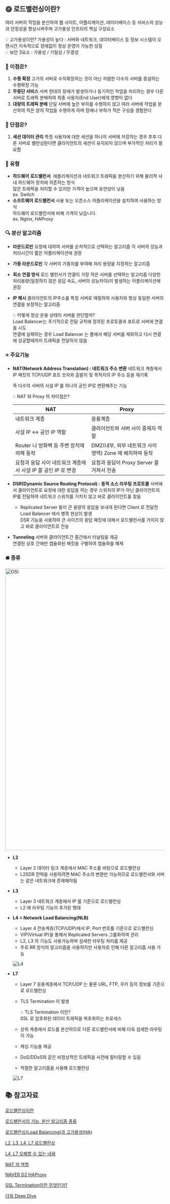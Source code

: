 ## 🌞 로드밸런싱이란?

여러 서버의 작업을 분산하여 웹 사이트, 어플리케이션, 데이터베이스 등 서비스의 성능과 안정성을 향상시켜주며 고가용성 인프라의 핵심 구성요소

<aside>
💡 고가용성이란?
가용성이 높다 : 서버와 네트워크, 데이터베이스 등 정보 시스템이 오랜시간 지속적으로 장애없이 정상 운영이 가능한 성질

<aside>
💡 보안 3요소 : 가용성 / 기밀성 / 무결성

</aside>

</aside>

### 🌝 이점은?

1. **수평 확장**
고가의 서버로 수직확장하는 것이 아닌 저렴한 다수의 서버를 증설하는 수평확장 가능
2. **무중단 서비스**
서버 한대의 장애가 발생하거나 동기적인 작업을 처리하는 경우 다른 서버로 트래픽 분배하여 최종 사용자(End User)에게 영향이 없다
3. **대량의 트래픽 분배**
단일 서버에 높은 부하를 수행하지 않고 여러 서버에 작업을 분산하여 적은 양의 작업을 수행하게 하며 장애나 부하가 적은 구성을 경험한다

### 🌚 단점은?

1. **세션 데이터 관리**
특정 사용자에 대한 세션을 하나의 서버에 저장하는 경우 추후 다른 서버로 밸런싱된다면 클라이언트의 세션이 유지되지 않으며 부가적인 처리가 필요함

### 🤔 유형

- **하드웨어 로드밸런서** 
애플리케이션과 네트워크 트래픽을 분산하기 위해 물리적 사내 하드웨어 장치에 의존하는 방식  
많은 트래픽을 처리할 수 있지만 가격이 높으며 유연성이 낮음  
ex. Switch  
- **소프트웨어 로드밸런서**
사용 또는 오픈소스 어플리케이션을 설치하여 사용하는 방식  
하드웨어 로드밸런서에 비해 가격이 낮습니다.  
ex. Nginx, HAProxy
    

### 🔍 분산 알고리즘

- **라운드로빈**
요청에 대하여 서버를 순차적으로 선택하는 알고리즘
각 서버의 성능과 처리시간이 짧은 어플리케이션에 권장
- **가중 라운드로빈**
각 서버의 가중치를 부여해 처리 용량을 지정하는 알고리즘
- **최소 연결 방식**
로드 밸런서가 연결이 가장 적은 서버를 선택하는 알고리즘
다양한 처리용량(일정하지 않은 응답 속도, 서버의 성능차이)이 발생하는 어플리케이션에 권장
- **IP 해시**
클라이언트의 IP주소를 특정 서버로 매핑하여 사용자와 항상 동일한 서버의 연결을 보장하는 알고리즘

  <aside>
  💡 어떻게 정상 운용 상태의 서버를 판단할까?<br>
  Load Balancer는 주기적으로 전달 규칙에 정의된 프로토콜과 포트로 서버에 연결을 시도<br>
  연결에 실패하는 경우 Load Balancer 는 풀에서 해당 서버를 제외하고 다시 연결에 성공할때까지 트래픽을 전달하지 않음<br>

  </aside>

### ⭐️ 주요기능

- **NAT(Network Address Translation) : 네트워크 주소 변환**
네트워크 계층에서 IP 패킷의 TCP/UDP 포트 숫자와 출발지 및 목적지의 IP 주소 등을 재기록
    
    즉 다수의 서버의 사설 IP 를 하나의 공인 IP로 변환해주는 기능
    
    <aside>
    💡 NAT 와 Proxy 의 차이점은?<br>
    </aside>
    
    | NAT | Proxy |
    | --- | --- |
    | 네트워크 계층 | 응용계층 |
    | 사설 IP ↔ 공인 IP 역할 | 클라이언트와 서버 사이 중재자 역할 |
    | Router 나 방화벽 등 주변 장치에 의해 동작 | DMZ(내부, 외부 네트워크 사이 영역) Zone 에 배치하여 동작 |
    | 요청과 응답 사이 네트워크 계층에서 사설 IP 를 공인 IP 로 변경 | 요청과 응답이 Proxy Server 를 거쳐서 전송 |
        
- **DSR(Dynamic Source Routing Protocol) : 동적 소스 라우팅 프로토콜**
서버에서 클라이언트로 요청에 대한 응답을 하는 경우 스위치의 IP가 아닌 클라이언트의 IP를 전달하여 네트워크 스위치를 거치지 않고 바로 클라이언트를 찾음
    - Replicated Server 들이 큰 용량의 응답을 보내게 된다면 Client 로 전달전 Load Balancer 에서 병목 현상이 발생  
    DSR 기능을 사용하여 큰 사이즈의 응답 패킷에 대해서 로드밸런서를 거치지 않고 바로 클라이언트로 전송
- **Tunneling**
서버와 클라이언트간 중간에서 터널링을 제공  
연결된 상호 간에만 캡슐화된 패킷을 구별하여 캡슐화를 해제

### 🛎 종류

<img width="888" alt="OSI" src="https://user-images.githubusercontent.com/74395748/146789372-7b280006-29db-42f2-bc32-20d812282e75.png">

- **L2**
  - Layer 2 데이터 링크 계층에서 MAC 주소를 바탕으로 로드밸런싱
  - L2SDR 전략을 사용하려면 MAC 주소의 변환만 가능하므로 로드밸런서와 서버는 같은 네트워크에 존재해야됨
- **L3**
  - Layer 3 네트워크 계층에서 IP 를 기준으로 로드밸런싱
  - L2 에 라우팅 기능이 추가된 형태
- **L4 = Network Load Balancing(NLB)**
  - Layer 4 전송계층(TCP/UDP)에서 IP, Port 번호를 기준으로 로드밸런싱
  - VIP(Virtual IP)을 통해서 Replicated Servers 그룹화하여 관리
  - L2, L3 의 기능도 사용가능하며 섬세한 라우팅 처리를 제공
  - 주로 RR 방식의 알고리즘을 사용하지만 사용자로 인해 다른 알고리즘 사용 가능

  ![L4](https://user-images.githubusercontent.com/74395748/146789454-726e6981-911b-4a00-8b2d-fdda6a209bfe.png)


- **L7**
  - Layer 7 응용계층에서 TCP/UDP 는 물론 URL, FTP, 쿠키 등의 정보를 기준으로 로드밸런싱
  - TLS Termination 이 발생

    <aside>
    💡 TLS Termination 이란?<br>
    SSL 로 암호화된 데이터 트래픽을 복호화하는 프로세스

    </aside>

  - 상위 계층에서 로드를 분산하므로 다른 로드밸런서에 비해 더욱 섬세한 라우팅이 가능
  - 캐싱 기능을 제공
  - DoS/DDoS와 같은 비정상적인 트래픽을 사전에 필터링할 수 있음
  - 적절한 알고리즘을 사용해 로드밸런싱

  ![L7](https://user-images.githubusercontent.com/74395748/146789429-a50548e1-976f-4e5b-80bf-926b6b716e10.png)

## 📚 참고자료

[로드밸런싱이란](https://www.digitalocean.com/community/tutorials/what-is-load-balancing#how-does-the-load-balancer-choose-the-backend-server)

[로드밸런서의 기능, 분산 알고리즘 종류](http://wiki.hash.kr/index.php/%EB%A1%9C%EB%93%9C%EB%B0%B8%EB%9F%B0%EC%8B%B1)

[로드밸런싱(Load Balancing)과 고가용성(HA)](https://prohannah.tistory.com/62)

[L2, L3, L4, L7 로드밸런싱](https://tomining.tistory.com/117)

[L4, L7 오해할 수 있는 내용](https://aws-hyoh.tistory.com/entry/L4L7-%EB%A1%9C%EB%93%9C%EB%B0%B8%EB%9F%B0%EC%8B%B1-%EC%89%BD%EA%B2%8C-%EC%9D%B4%ED%95%B4%ED%95%98%EA%B8%B0)

[NAT 의 역할](https://aws-hyoh.tistory.com/entry/L4-%EC%8A%A4%EC%9C%84%EC%B9%98-%EC%89%BD%EA%B2%8C-%EC%9D%B4%ED%95%B4%ED%95%98%EA%B8%B0-3)

[NAVER D2 HAProxy](https://d2.naver.com/helloworld/284659)

[SSL Termination이란 무엇인가?](https://sepiros.tistory.com/m/50?category=1090822)

[더욱 Deep Dive](https://ntrs.nasa.gov/archive/nasa/casi.ntrs.nasa.gov/19860014876.pdf)
